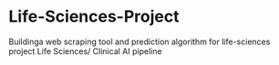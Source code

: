 # Life-Sciences-Project
Buildinga web scraping tool and prediction algorithm for life-sciences project
Life Sciences/ Clinical AI pipeline 
